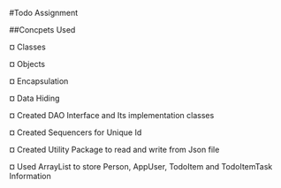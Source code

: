 #Todo Assignment

##Concpets Used

¤ Classes

¤ Objects

¤ Encapsulation

¤ Data Hiding

¤ Created DAO Interface and Its implementation classes

¤ Created Sequencers for Unique Id 

¤ Created Utility Package to read and write from Json file

¤ Used ArrayList to store Person, AppUser, TodoItem and TodoItemTask Information



